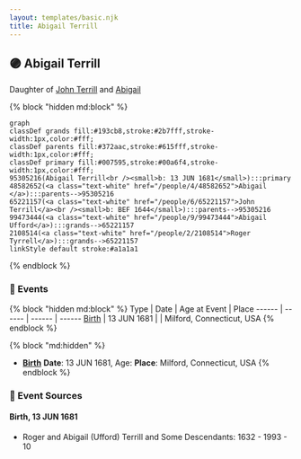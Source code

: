 ```yaml
---
layout: templates/basic.njk
title: Abigail Terrill
---
```

## 🟣 Abigail Terrill

Daughter of [John Terrill](/people/6/65221157) and [Abigail ](/people/4/48582652)

{% block "hidden md:block" %}
```mermaid
graph
classDef grands fill:#193cb8,stroke:#2b7fff,stroke-width:1px,color:#fff;
classDef parents fill:#372aac,stroke:#615fff,stroke-width:1px,color:#fff;
classDef primary fill:#007595,stroke:#00a6f4,stroke-width:1px,color:#fff;
95305216(Abigail Terrill<br /><small>b: 13 JUN 1681</small>):::primary
48582652(<a class="text-white" href="/people/4/48582652">Abigail </a>):::parents-->95305216
65221157(<a class="text-white" href="/people/6/65221157">John Terrill</a><br /><small>b: BEF 1644</small>):::parents-->95305216
99473444(<a class="text-white" href="/people/9/99473444">Abigail Ufford</a>):::grands-->65221157
2108514(<a class="text-white" href="/people/2/2108514">Roger Tyrrell</a>):::grands-->65221157
linkStyle default stroke:#a1a1a1
```
{% endblock %}

### 📆 Events

{% block "hidden md:block" %}
Type | Date | Age at Event | Place
------ | ------ | ------ | ------
[Birth](#event-event-2) | 13 JUN 1681 |  | Milford, Connecticut, USA
{% endblock %}

{% block "md:hidden" %}
- **[Birth](#event-event-2)**
**Date**: 13 JUN 1681, Age:
**Place**: Milford, Connecticut, USA
{% endblock %}

### 📰 Event Sources

#### <a id="event-event-2"></a> Birth, 13 JUN 1681
* Roger and Abigail (Ufford) Terrill and Some Descendants: 1632 - 1993  - 10